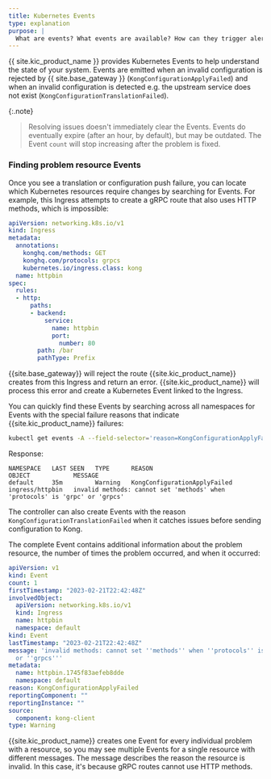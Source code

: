 ```yaml
---
title: Kubernetes Events
type: explanation
purpose: |
  What are events? What events are available? How can they trigger alerts?
---
```


{{ site.kic_product_name }} provides Kubernetes Events to help understand the state of your system. Events are emitted when an invalid configuration is rejected by {{ site.base_gateway }} (`KongConfigurationApplyFailed`) and when an invalid configuration is detected e.g. the upstream service does not exist (`KongConfigurationTranslationFailed`).

{:.note}
> Resolving issues doesn't immediately clear the Events. Events do eventually
> expire (after an hour, by default), but may be outdated. The Event `count`
> will stop increasing after the problem is fixed.

### Finding problem resource Events

Once you see a translation or configuration push failure, you can
locate which Kubernetes resources require changes by searching for Events. For
example, this Ingress attempts to create a gRPC route that also uses HTTP
methods, which is impossible:

```yaml
apiVersion: networking.k8s.io/v1
kind: Ingress
metadata:
  annotations:
    konghq.com/methods: GET
    konghq.com/protocols: grpcs
    kubernetes.io/ingress.class: kong
  name: httpbin
spec:
  rules:
  - http:
      paths:
      - backend:
          service:
            name: httpbin
            port:
              number: 80
        path: /bar
        pathType: Prefix
```

{{site.base_gateway}} will reject the route {{site.kic_product_name}} creates
from this Ingress and return an error. {{site.kic_product_name}} will process
this error and create a Kubernetes Event linked to the Ingress.

You can quickly find these Events by searching across all namespaces for Events
with the special failure reasons that indicate {{site.kic_product_name}}
failures:

```bash
kubectl get events -A --field-selector='reason=KongConfigurationApplyFailed'
```

Response:

```
NAMESPACE   LAST SEEN   TYPE      REASON                         OBJECT            MESSAGE
default     35m         Warning   KongConfigurationApplyFailed   ingress/httpbin   invalid methods: cannot set 'methods' when 'protocols' is 'grpc' or 'grpcs'
```

The controller can also create Events with the reason
`KongConfigurationTranslationFailed` when it catches issues before sending
configuration to Kong.

The complete Event contains additional information about the problem resource,
the number of times the problem occurred, and when it occurred:

```yaml
apiVersion: v1
kind: Event
count: 1
firstTimestamp: "2023-02-21T22:42:48Z"
involvedObject:
  apiVersion: networking.k8s.io/v1
  kind: Ingress
  name: httpbin
  namespace: default
kind: Event
lastTimestamp: "2023-02-21T22:42:48Z"
message: 'invalid methods: cannot set ''methods'' when ''protocols'' is ''grpc''
  or ''grpcs'''
metadata:
  name: httpbin.1745f83aefeb8dde
  namespace: default
reason: KongConfigurationApplyFailed
reportingComponent: ""
reportingInstance: ""
source:
  component: kong-client
type: Warning
```

{{site.kic_product_name}} creates one Event for every individual problem with a
resource, so you may see multiple Events for a single resource with different
messages. The message describes the reason the resource is invalid. In this
case, it's because gRPC routes cannot use HTTP methods.